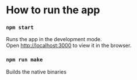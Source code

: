 # How to run the app

### `npm start`
Runs the app in the development mode.\
Open [http://localhost:3000](http://localhost:3000) to view it in the browser.

### `npm run make`
Builds the native binaries